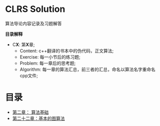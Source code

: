 # CLRS Solution
算法导论内容记录及习题解答

**目录解释**

* C**X**: 第**X**章;
  * Content: c++翻译的书本中的伪代码，正文算法;
  * Exercise: 每一小节后的练习题;
  * Problem: 每一章后的思考题;
  * Algorithm: 每一章的算法汇总，前三者的汇总，命名以算法名字重命名cpp文件;

# 目录
- [第二章： 算法基础](https://github.com/jinjin2017c/CLRS/tree/main/C2)
- [第二十二章：基本的图算法](https://github.com/jinjin2017c/CLRS/tree/main/C22)
